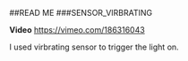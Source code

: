 ##READ ME
###SENSOR_VIRBRATING

**Video**
https://vimeo.com/186316043

I used virbrating sensor to trigger the light on. 